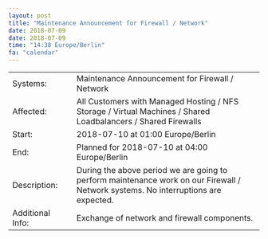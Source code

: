```yaml
---
layout: post
title: "Maintenance Announcement for Firewall / Network"
date: 2018-07-09
date: 2018-07-09
time: "14:38 Europe/Berlin"
fa: "calendar"
---
```


|                   |   |                                                                      |
|-------------------|---|----------------------------------------------------------------------|
| Systems:          |   | Maintenance Announcement for Firewall / Network|
| Affected:         |   | All Customers with Managed Hosting / NFS Storage / Virtual Machines / Shared Loadbalancers / Shared Firewalls |
| Start:            |   | 2018-07-10 at 01:00 Europe/Berlin |
| End:              |   | Planned for 2018-07-10 at 04:00  Europe/Berlin |
| Description:      |   | During the above period we are going to perform maintenance work on our Firewall / Network systems. No interruptions are expected. |
| Additional Info:  |   | Exchange of network and firewall components. |